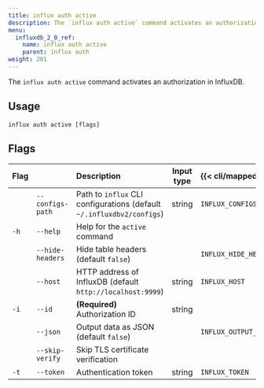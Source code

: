 ```yaml
---
title: influx auth active
description: The `influx auth active` command activates an authorization.
menu:
  influxdb_2_0_ref:
    name: influx auth active
    parent: influx auth
weight: 201
---
```


The `influx auth active` command activates an authorization in InfluxDB.

## Usage
```
influx auth active [flags]
```

## Flags
| Flag |                  | Description                                                           | Input type | {{< cli/mapped >}}    |
|:---- |:---              |:-----------                                                           |:----------:|:------------------    |
|      | `--configs-path` | Path to `influx` CLI configurations (default `~/.influxdbv2/configs`) | string     |`INFLUX_CONFIGS_PATH`  |
| `-h` | `--help`         | Help for the `active` command                                         |            |                       |
|      | `--hide-headers` | Hide table headers (default `false`)                                  |            | `INFLUX_HIDE_HEADERS` |
|      | `--host`         | HTTP address of InfluxDB (default `http://localhost:9999`)            | string     | `INFLUX_HOST`         |
| `-i` | `--id`           | **(Required)** Authorization ID                                       | string     |                       |
|      | `--json`         | Output data as JSON (default `false`)                                 |            | `INFLUX_OUTPUT_JSON`  |
|      | `--skip-verify`  | Skip TLS certificate verification                                     |            |                       |
| `-t` | `--token`        | Authentication token                                                  | string     | `INFLUX_TOKEN`        |
